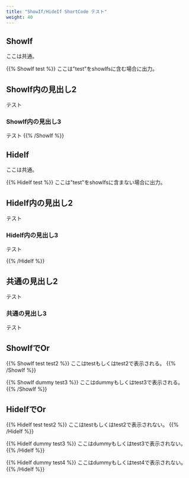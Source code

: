 ```yaml
---
title: "ShowIf/HideIf ShortCode テスト"
weight: 40
---
```


## ShowIf

ここは共通。

{{% ShowIf test %}}
ここは"test"をshowIfsに含む場合に出力。

## ShowIf内の見出し2

テスト

### ShowIf内の見出し3

テスト
{{% /ShowIf %}}

## HideIf

ここは共通。

{{% HideIf test %}}
ここは"test"をshowIfsに含まない場合に出力。

## HideIf内の見出し2

テスト

### HideIf内の見出し3

テスト

{{% /HideIf %}}

## 共通の見出し2

テスト

### 共通の見出し3

テスト


## ShowIfでOr

{{% ShowIf test test2 %}}
ここはtestもしくはtest2で表示される。
{{% /ShowIf %}}

{{% ShowIf dummy test3 %}}
ここはdummyもしくはtest3で表示される。
{{% /ShowIf %}}

## HideIfでOr

{{% HideIf test test2 %}}
ここはtestもしくはtest2で表示されない。
{{% /HideIf %}}

{{% HideIf dummy test3 %}}
ここはdummyもしくはtest3で表示されない。
{{% /HideIf %}}

{{% HideIf dummy test4 %}}
ここはdummyもしくはtest4で表示されない。
{{% /HideIf %}}